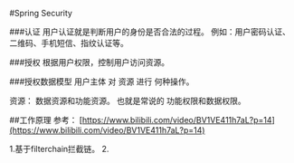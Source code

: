#Spring Security 

###认证
用户认证就是判断用户的身份是否合法的过程。
例如：用户密码认证、二维码、手机短信、指纹认证等。

###授权
根据用户权限，控制用户访问资源。

###授权数据模型
用户主体 对 资源 进行 何种操作。

资源： 数据资源和功能资源。 也就是常说的 功能权限和数据权限。

##工作原理
参考：
[https://www.bilibili.com/video/BV1VE411h7aL?p=14](https://www.bilibili.com/video/BV1VE411h7aL?p=14)

1.基于filterchain拦截链。
2.

